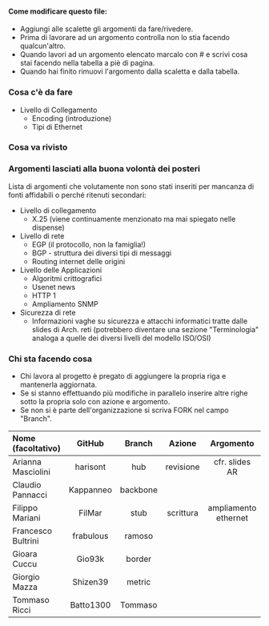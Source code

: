 #### Come modificare questo file:
+ Aggiungi alle scalette gli argomenti da fare/rivedere.
+ Prima di lavorare ad un argomento controlla non lo stia facendo qualcun'altro.
+ Quando lavori ad un argomento elencato marcalo con # e scrivi cosa stai facendo nella tabella a piè di pagina.
+ Quando hai finito rimuovi l'argomento dalla scaletta e dalla tabella.

### Cosa c'è da fare
+ Livello di Collegamento
  + Encoding (introduzione)
  + Tipi di Ethernet
  
### Cosa va rivisto


### Argomenti lasciati alla buona volontà dei posteri 
Lista di argomenti che volutamente non sono stati inseriti per mancanza di fonti affidabili o perché ritenuti secondari:
+ Livello di collegamento
    + X.25 (viene continuamente menzionato ma mai spiegato nelle dispense)
+ Livello di rete
    + EGP (il protocollo, non la famiglia!)
    + BGP - struttura dei diversi tipi di messaggi
    + Routing internet delle origini 
+ Livello delle Applicazioni
    + Algoritmi crittografici 
    + Usenet news 
    + HTTP 1 
    + Ampliamento SNMP 
+ Sicurezza di rete
    + Informazioni vaghe su sicurezza e attacchi informatici tratte dalle slides di Arch. reti (potrebbero diventare una sezione "Terminologia" analoga a quelle dei diversi livelli del modello ISO/OSI)

### Chi sta facendo cosa
+ Chi lavora al progetto è pregato di aggiungere la propria riga e mantenerla aggiornata.
+ Se si stanno effettuando più modifiche in parallelo inserire altre righe sotto la propria solo con azione e argomento.
+ Se non si è parte dell'organizzazione si scriva FORK nel campo "Branch".

| Nome (facoltativo) | GitHub       | Branch   | Azione    | Argomento            |
|:-------------------|:------------:|:--------:|:---------:|:--------------------:|
| Arianna Masciolini | harisont     | hub      | revisione | cfr. slides AR       |
| Claudio Pannacci   | Kappanneo    | backbone |           |                      |
| Filippo Mariani    | FilMar       | stub     | scrittura | ampliamento ethernet |
| Francesco Bultrini | frabulous    | ramoso   |           |                      |
| Gioara Cuccu       | Gio93k       | border   |           |                      |
| Giorgio Mazza      | Shizen39     | metric   |           |                      |
| Tommaso Ricci      | Batto1300    | Tommaso  |           |                      |
